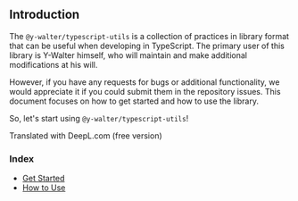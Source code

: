 ## Introduction
<!-- japanese
`@y-walter/typescript-utils`は、TypeScriptで開発を行う際に便利に活用できるプラクティスをライブラリの形式でまとめたものである。
このライブラリの第一使用者は、Y-Walter本人であり、本人の意向でメンテナンスや追加改修を行います。

ただし、バグや追加機能などの要望がありましたら、リポジトリのイシューで投稿していただけると幸いです。
このドキュメントでは、ライブラリを使い始める方法やライブラリの使い方にフォーカスしています。

では、`@y-walter/typescript-utils` を使い始めてみよう
-->

The `@y-walter/typescript-utils` is a collection of practices in library format that can be useful when developing in TypeScript.
The primary user of this library is Y-Walter himself, who will maintain and make additional modifications at his will.

However, if you have any requests for bugs or additional functionality, we would appreciate it if you could submit them in the repository issues.
This document focuses on how to get started and how to use the library.

So, let's start using `@y-walter/typescript-utils`!

Translated with DeepL.com (free version)

### Index
- [Get Started](./getStarted/index.md)
- [How to Use](./howTo/index.md)
